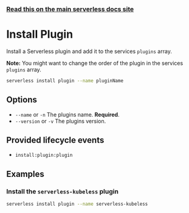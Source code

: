 <!--
title: Serverless Framework Commands - AWS Lambda - Install Plugin
menuText: Install Plugin
menuOrder: 4
description: Install a Serverless plugin
layout: Doc
-->

<!-- DOCS-SITE-LINK:START automatically generated  -->
### [Read this on the main serverless docs site](https://www.serverless.com/framework/docs/providers/aws/cli-reference/install-plugin)
<!-- DOCS-SITE-LINK:END -->

# Install Plugin

Install a Serverless plugin and add it to the services `plugins` array.

**Note:** You might want to change the order of the plugin in the services `plugins` array.

```bash
serverless install plugin --name pluginName
```

## Options
- `--name` or `-n` The plugins name. **Required**.
- `--version` or `-v` The plugins version.

## Provided lifecycle events
- `install:plugin:plugin`

## Examples

### Install the `serverless-kubeless` plugin

```bash
serverless install plugin --name serverless-kubeless
```
